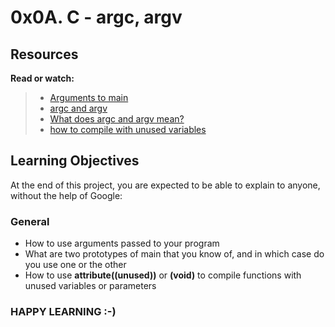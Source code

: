 # 0x0A. C - argc, argv

## Resources
**Read or watch:**

> * [Arguments to main](https://publications.gbdirect.co.uk//c_book/chapter10/arguments_to_main.html)
> * [argc and argv](http://crasseux.com/books/ctutorial/argc-and-argv.html)
> * [What does argc and argv mean?](https://www.youtube.com/watch?v=aP1ijjeZc24)
> * [how to compile with unused variables](www.google.com)

## Learning Objectives
At the end of this project, you are expected to be able to explain to anyone, without the help of Google:

### General
* How to use arguments passed to your program
* What are two prototypes of main that you know of, and in which case do you use one or the other
* How to use **__attribute__((unused))** or **(void)** to compile functions with unused variables or parameters

### HAPPY LEARNING :-)

